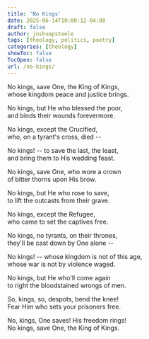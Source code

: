```yaml
---
title: 'No Kings'
date: 2025-06-14T10:00:12-04:00
draft: false
author: joshuapsteele
tags: [theology, politics, poetry]
categories: [theology]
showToc: false
TocOpen: false
url: /no-kings/
---
```


No kings, save One, the King of Kings,  
whose kingdom peace and justice brings.  

No kings, but He who blessed the poor,  
and binds their wounds forevermore.  

No kings, except the Crucified,  
who, on a tyrant's cross, died --  

No kings! -- to save the last, the least,  
and bring them to His wedding feast.  

No kings, save One, who wore a crown  
of bitter thorns upon His brow.  

No kings, but He who rose to save,  
to lift the outcasts from their grave.  

No kings, except the Refugee,  
who came to set the captives free.  

No kings, no tyrants, on their thrones,  
they'll be cast down by One alone --  

No kings! -- whose kingdom is not of this age,  
whose war is not by violence waged.  

No kings, but He who'll come again  
to right the bloodstained wrongs of men.  

So, kings, so, despots, bend the knee!  
Fear Him who sets your prisoners free.  

No, kings, One saves! His freedom rings!  
No kings, save One, the King of Kings.  